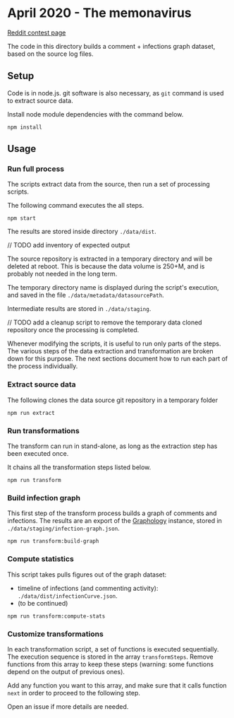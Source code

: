 # April 2020 - The memonavirus

[Reddit contest page](https://www.reddit.com/r/dataisbeautiful/comments/fwmsqr/battle_dataviz_battle_for_the_month_of_april_2020/)

The code in this directory builds a comment + infections graph dataset, based on the source log files.

## Setup

Code is in node.js. git software is also  necessary, as `git` command is used to extract source data.

Install node module dependencies with the command below.

    npm install
    
## Usage

### Run full process

The scripts extract data from the source, then run a set of processing scripts.

The following command executes the all steps.

```
npm start 
```

The results are stored inside directory `./data/dist`.

// TODO add inventory of expected output

The source repository is extracted in a temporary directory and will be deleted at reboot. This is because the data volume is 250+M, and is probably not needed in the long term.

The temporary directory name is displayed during the script's execution, and saved in the file `./data/metadata/datasourcePath`.

Intermediate results are stored in `./data/staging`.

// TODO add a cleanup script to remove the temporary data cloned repository once the processing is completed.

Whenever modifying the scripts, it is useful to run only parts of the steps. The various steps of the data extraction and transformation are broken down for this purpose. The next sections document how to run each part of the process individually.

### Extract source data

The following clones the data source git repository in a temporary folder

```
npm run extract
```

### Run transformations

The transform can run in stand-alone, as long as the extraction step has been executed once.

It chains all the transformation steps listed below.

```
npm run transform
```

### Build infection graph

This first step of the transform process builds a graph of comments and infections. The results are an export of the [Graphology](graphology.github.io/) instance, stored in `./data/staging/infection-graph.json`.

```
npm run transform:build-graph
```

### Compute statistics

This script takes pulls figures out of the graph dataset:

* timeline of infections (and commenting activity): `./data/dist/infectionCurve.json`.
* (to be continued)


```
npm run transform:compute-stats
```

### Customize transformations

In each transformation script, a set of functions is executed sequentially. The execution sequence is stored in the array `transformSteps`. Remove functions from this array to keep these steps (warning: some functions depend on the output of previous ones).

Add any function you want to this array, and make sure that it calls function `next` in order to proceed to the following step.

Open an issue if more details are needed.

